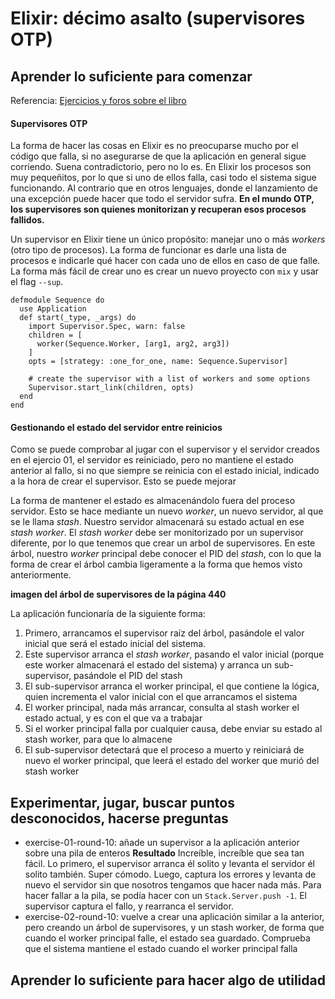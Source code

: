 # Elixir: décimo asalto (supervisores OTP)

## Aprender lo suficiente para comenzar

Referencia: [Ejercicios y foros sobre el libro](https://forums.pragprog.com/forums/322)

#### Supervisores OTP

La forma de hacer las cosas en Elixir es no preocuparse mucho por el código que falla, si no asegurarse de que la aplicación en general sigue corriendo. Suena contradictorio, pero no lo es. En Elixir los procesos son muy pequeñitos, por lo que si uno de ellos falla, casi todo el sistema sigue funcionando. Al contrario que en otros lenguajes, donde el lanzamiento de una excepción puede hacer que todo el servidor sufra. **En el mundo OTP, los supervisores son quienes monitorizan y recuperan esos procesos fallidos.**

Un supervisor en Elixir tiene un único propósito: manejar uno o más *workers* (otro tipo de procesos). La forma de funcionar es darle una lista de procesos e indicarle qué hacer con cada uno de ellos en caso de que falle. La forma más fácil de crear uno es crear un nuevo proyecto con `mix` y usar el flag `--sup`.

```
defmodule Sequence do
  use Application
  def start(_type, _args) do
    import Supervisor.Spec, warn: false
    children = [
      worker(Sequence.Worker, [arg1, arg2, arg3])
    ]
    opts = [strategy: :one_for_one, name: Sequence.Supervisor]

    # create the supervisor with a list of workers and some options
    Supervisor.start_link(children, opts)
  end
end
```

#### Gestionando el estado del servidor entre reinicios

Como se puede comprobar al jugar con el supervisor y el servidor creados en el ejercio 01, el servidor es reiniciado, pero no mantiene el estado anterior al fallo, si no que siempre se reinicia con el estado inicial, indicado a la hora de crear el supervisor. Esto se puede mejorar

La forma de mantener el estado es almacenándolo fuera del proceso servidor. Esto se hace mediante un nuevo *worker*, un nuevo servidor, al que se le llama *stash*. Nuestro servidor almacenará su estado actual en ese *stash worker*. El *stash worker* debe ser monitorizado por un supervisor diferente, por lo que tenemos que crear un arbol de supervisores. En este árbol, nuestro *worker* principal debe conocer el PID del *stash*, con lo que la forma de crear el árbol cambia ligeramente a la forma que hemos visto anteriormente.

**imagen del árbol de supervisores de la página 440**

La aplicación funcionaría de la siguiente forma:

1. Primero, arrancamos el supervisor raíz del árbol, pasándole el valor inicial que será el estado inicial del sistema.
2. Este supervisor arranca el *stash worker*, pasando el valor inicial (porque este worker almacenará el estado del sistema) y arranca un sub-supervisor, pasándole el PID del stash
3. El sub-supervisor arranca el worker principal, el que contiene la lógica, quien incrementa el valor inicial con el que arrancamos el sistema
4. El worker principal, nada más arrancar, consulta al stash worker el estado actual, y es con el que va a trabajar
5. Si el worker principal falla por cualquier causa, debe enviar su estado al stash worker, para que lo almacene
6. El sub-supervisor detectará que el proceso a muerto y reiniciará de nuevo el worker principal, que leerá el estado del worker que murió del stash worker

## Experimentar, jugar, buscar puntos desconocidos, hacerse preguntas

- exercise-01-round-10: añade un supervisor a la aplicación anterior sobre una pila de enteros **Resultado** Increíble, increíble que sea tan fácil. Lo primero, el supervisor arranca él solito y levanta el servidor él solito también. Super cómodo. Luego, captura los errores y levanta de nuevo el servidor sin que nosotros tengamos que hacer nada más. Para hacer fallar a la pila, se podía hacer con un `Stack.Server.push -1`. El supervisor captura el fallo, y rearranca el servidor.
- exercise-02-round-10: vuelve a crear una aplicación similar a la anterior, pero creando un árbol de supervisores, y un stash worker, de forma que cuando el worker principal falle, el estado sea guardado. Comprueba que el sistema mantiene el estado cuando el worker principal falla

## Aprender lo suficiente para hacer algo de utilidad

